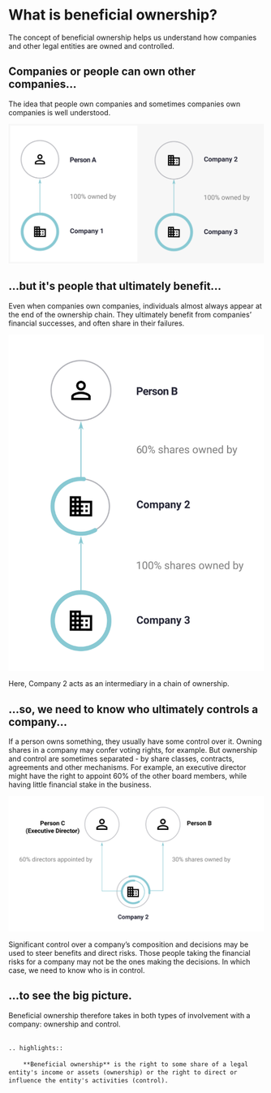 # What is beneficial ownership?

The concept of beneficial ownership helps us understand how companies and other legal entities are owned and controlled.

<h2>Companies or people can own other companies...</h2>

The idea that people own companies and sometimes companies own companies is well understood.

![Person A owns 100% of Company 1](../_assets/Diag1-simpleOwn.svg)

<h2>...but it's people that ultimately benefit...</h2>

Even when companies own companies, individuals almost always appear at the end of the ownership chain. They ultimately benefit from companies’ financial successes, and often share in their failures.

![Company 2 owns 100% of Company 3's shares. And Person B owns 30% of Company 2's shares](../_assets/Diag2-simpleInd.svg)

Here, Company 2 acts as an intermediary in a chain of ownership.

<h2>...so, we need to know who ultimately controls a company...</h2>

If a person owns something, they usually have some control over it. Owning shares in a company may confer voting rights, for example. But ownership and control are sometimes separated - by share classes, contracts, agreements and other mechanisms. For example, an executive director might have the right to appoint 60% of the other board members, while having little financial stake in the business.

![Person B owns 30% of Company 2's shares. And Person C (an executive director) has the right to appoint 60% of Company 2's board members](../_assets/Diag3-splitContr.svg)

Significant control over a company’s composition and decisions may be used to steer benefits and direct risks. Those people taking the financial risks for a company may not be the ones making the decisions. In which case, we need to know who is in control.

<h2>...to see the big picture.</h2>

Beneficial ownership therefore takes in both types of involvement with a company: ownership and control. 

```eval_rst 

.. highlights:: 
    
    **Beneficial ownership** is the right to some share of a legal entity's income or assets (ownership) or the right to direct or influence the entity's activities (control).

```



